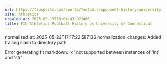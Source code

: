 ```yaml
---
url: https://fiusports.com/sports/football/opponent-history/university-of-connecticut/490/
site: Athletics
crawled_at: 2025-05-13T10:04:43.921066
title: FIU Athletics Football History vs University of Connecticut
---
```

normalized_at: 2025-05-22T17:17:22.587136
normalization_changes: Added trailing slash to directory path

Error generating fit markdown: '<' not supported between instances of 'int' and 'str'